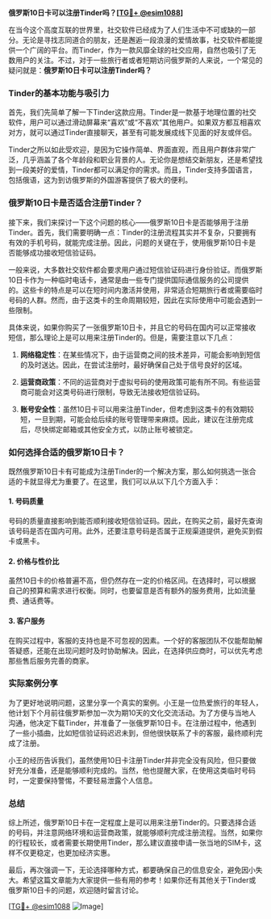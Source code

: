 **俄罗斯10日卡可以注册Tinder吗？[[TG💪+ @esim1088](https://t.me/s/esim1088)]**

在当今这个高度互联的世界里，社交软件已经成为了人们生活中不可或缺的一部分。无论是寻找志同道合的朋友，还是邂逅一段浪漫的爱情故事，社交软件都能提供一个广阔的平台。而Tinder，作为一款风靡全球的社交应用，自然也吸引了无数用户的关注。不过，对于一些旅行者或者短期访问俄罗斯的人来说，一个常见的疑问就是：**俄罗斯10日卡可以注册Tinder吗？**

### Tinder的基本功能与吸引力

首先，我们先简单了解一下Tinder这款应用。Tinder是一款基于地理位置的社交软件，用户可以通过滑动屏幕来“喜欢”或“不喜欢”其他用户。如果双方都互相喜欢对方，就可以通过Tinder直接聊天，甚至有可能发展成线下见面的好友或伴侣。

Tinder之所以如此受欢迎，是因为它操作简单、界面直观，而且用户群体非常广泛，几乎涵盖了各个年龄段和职业背景的人。无论你是想结交新朋友，还是希望找到一段美好的爱情，Tinder都可以满足你的需求。而且，Tinder支持多国语言，包括俄语，这为到访俄罗斯的外国游客提供了极大的便利。

### 俄罗斯10日卡是否适合注册Tinder？

接下来，我们来探讨一下这个问题的核心——俄罗斯10日卡是否能够用于注册Tinder。首先，我们需要明确一点：Tinder的注册流程其实并不复杂，只要拥有有效的手机号码，就能完成注册。因此，问题的关键在于，使用俄罗斯10日卡是否能够成功接收短信验证码。

一般来说，大多数社交软件都会要求用户通过短信验证码进行身份验证。而俄罗斯10日卡作为一种临时电话卡，通常是由一些专门提供国际通信服务的公司提供的。这些卡的特点是可以在短时间内激活并使用，非常适合短期旅行者或需要临时号码的人群。然而，由于这类卡的生命周期较短，因此在实际使用中可能会遇到一些限制。

具体来说，如果你购买了一张俄罗斯10日卡，并且它的号码在国内可以正常接收短信，那么理论上是可以用来注册Tinder的。但是，需要注意以下几点：

1. **网络稳定性**：在某些情况下，由于运营商之间的技术差异，可能会影响到短信的及时送达。因此，在尝试注册时，最好确保自己处于信号良好的区域。
   
2. **运营商政策**：不同的运营商对于虚拟号码的使用政策可能有所不同。有些运营商可能会对这类号码进行限制，导致无法接收短信验证码。

3. **账号安全性**：虽然10日卡可以用来注册Tinder，但考虑到这类卡的有效期较短，一旦到期，可能会给后续的账号管理带来麻烦。因此，建议在注册完成后，尽快绑定邮箱或其他安全方式，以防止账号被锁定。

### 如何选择合适的俄罗斯10日卡？

既然俄罗斯10日卡有可能成为注册Tinder的一个解决方案，那么如何挑选一张合适的卡就显得尤为重要了。在这里，我们可以从以下几个方面入手：

#### 1. 号码质量
号码的质量直接影响到能否顺利接收短信验证码。因此，在购买之前，最好先查询该号码是否在国内可用。此外，还要注意号码是否属于正规渠道提供，避免买到假卡或黑卡。

#### 2. 价格与性价比
虽然10日卡的价格普遍不高，但仍然存在一定的价格区间。在选择时，可以根据自己的预算和需求进行权衡。同时，也要留意是否有额外的服务费用，比如流量费、通话费等。

#### 3. 客户服务
在购买过程中，客服的支持也是不可忽视的因素。一个好的客服团队不仅能帮助解答疑惑，还能在出现问题时及时协助解决。因此，在选择供应商时，可以优先考虑那些售后服务完善的商家。

### 实际案例分享

为了更好地说明问题，这里分享一个真实的案例。小王是一位热爱旅行的年轻人，他计划下个月前往俄罗斯参加一次为期10天的文化交流活动。为了方便与当地人沟通，他决定下载Tinder，并准备了一张俄罗斯10日卡。在注册过程中，他遇到了一些小插曲，比如短信验证码迟迟未到，但他很快联系了卡的客服，最终顺利完成了注册。

小王的经历告诉我们，虽然使用10日卡注册Tinder并非完全没有风险，但只要做好充分准备，还是能够顺利完成的。当然，他也提醒大家，在使用这类临时号码时，一定要保持警惕，不要轻易泄露个人信息。

### 总结

综上所述，俄罗斯10日卡在一定程度上是可以用来注册Tinder的。只要选择合适的号码，并注意网络环境和运营商政策，就能够顺利完成注册流程。当然，如果你的行程较长，或者需要长期使用Tinder，那么建议直接申请一张当地的SIM卡，这样不仅更稳定，也更加经济实惠。

最后，再次强调一下，无论选择哪种方式，都要确保自己的信息安全，避免因小失大。希望这篇文章能为大家提供一些有用的参考！如果你还有其他关于Tinder或俄罗斯10日卡的问题，欢迎随时留言讨论。

[[TG💪+ @esim1088](https://t.me/s/esim1088) ![Image](https://i.postimg.cc/4NQfJmqS/Snipaste-2025-05-13-00-14-12.png)]
